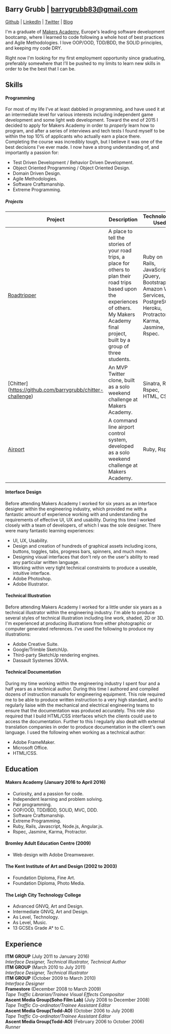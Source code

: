 ## Barry Grubb | barrygrubb83@gmail.com
[Github](http://www.github.com/barrygrubb) | [LinkedIn](http://uk.linkedin.com/in/barrygrubb) | [Twitter](http://www.twitter.com/_barrygrubb) | [Blog](http://barry-grubb.com/)

I'm a graduate of [Makers Academy](http://www.makersacademy.com/employers/), Europe's leading software development bootcamp, where I learned to code following a whole host of best practices and Agile Methodologies. I love OOP/OOD, TDD/BDD, the SOLID principles, and keeping my code DRY.

Right now I'm looking for my first employment opportunity since graduating, preferably somewhere that I'll be pushed to my limits to learn new skills in order to be the best that I can be.

## Skills

#### Programming

For most of my life I've at least dabbled in programming, and have used it at an intermediate level for various interests including independent game development and some light web development. Toward the end of 2015 I decided to apply for Makers Academy in order to *properly* learn how to program, and after a series of interviews and tech tests I found myself to be within the top 10% of applicants who actually earn a place there. Completing the course was incredibly tough, but I believe it was one of the best decisions I've ever made. I now have a strong understanding of, and importantly a passion for:

- Test Driven Development / Behavior Driven Development.
- Object Oriented Programming / Object Oriented Design.
- Domain Driven Design.
- Agile Methodologies.
- Software Craftsmanship.
- Extreme Programming.

##### Projects

|Project|Description|Technologies Used|
|---|---|---|
|[Roadtripper](https://github.com/frazerWatson/road_tripper)|A place to tell the stories of your road trips, a place for others to plan their road trips based upon the experiences of others. My Makers Academy final project, built by a group of three students.|Ruby on Rails, JavaScript, jQuery, Bootstrap, Amazon Web Services, PostgreSQL, Heroku, Protractor, Karma, Jasmine, Rspec.|
|[Chitter] (https://github.com/barrygrubb/chitter-challenge)|An MVP Twitter clone, built as a solo weekend challenge at Makers Academy.|Sinatra, Ruby, Rspec, HTML, CSS.|
|[Airport](https://github.com/barrygrubb/airport_challenge)|A command line  airport control system, developed as a solo weekend challenge at Makers Academy.|Ruby, Rspec.|

#### Interface Design

Before attending Makers Academy I worked for six years as an interface designer within the engineering industry, which provided me with a fantastic amount of experience working with and understanding the requirements of effective UI, UX and usability. During this time I worked closely with a team of developers, of which I was the sole designer. There were many fantastic learning experiences:

- UI, UX, Usability.
- Design and creation of hundreds of graphical assets including icons, buttons, toggles, tabs, progress bars, spinners, and much more.
- Designing visual interfaces that don't rely on the user's ability to read any particular written language.
- Working within very tight technical constraints to produce a useable, intuitive interface.
- Adobe Photoshop.
- Adobe Illustrator.

#### Technical Illustration

Before attending Makers Academy I worked for a little under six years as a technical illustrator within the engineering industry. I'm able to produce several styles of technical illustration including line work, shaded, 2D or 3D. I'm experienced at producing illustrations from either photographic or computer generated references. I've used the following to produce my illustrations:

- Adobe Creative Suite.
- Google/Trimble SketchUp.
- Third-party SketchUp rendering engines.
- Dassault Systemes 3DVIA.

#### Technical Documentation

During my time working within the engineering industry I spent four and a half years as a technical author. During this time I authored and compiled dozens of instruction manuals for engineering equipment. This role required me to be able to produce written instruction to a very high standard, and to regularly liaise with the mechanical and electrical engineering teams to ensure that the documentation was produced accurately. This role also required that I build HTML/CSS interfaces which the clients could use to access the documentation. Further to this I regularly also dealt with external translation companies in order to produce documentation in the client's own language. I used the following when working as a technical author:

- Adobe FrameMaker.
- Microsoft Office.
- HTML/CSS.

## Education

#### Makers Academy (January 2016 to April 2016)

- Curiosity, and a passion for code.
- Independent learning and problem solving.
- Pair programming.
- OOP/OOD, TDD/BDD, SOLID, MVC, DDD.
- Software Craftsmanship.
- Extreme Programming.
- Ruby, Rails, Javascript, Node.js, Angular.js.
- Rspec, Jasmine, Karma, Protractor.

#### Bromley Adult Education Centre (2009)
- Web design with Adobe Dreamweaver.

#### The Kent Institute of Art and Design (2002 to 2003)

- Foundation Diploma, Fine Art.
- Foundation Diploma, Photo Media.

#### The Leigh City Technology College
- Advanced GNVQ, Art and Design.
- Intermediate GNVQ, Art and Design.
- As Level, Technology.
- As Level, Music.
- 13 GCSEs Grade A* to C.

## Experience

**ITM GROUP** (July 2011 to January 2016)    
*Interface Designer, Technical Illustrator, Technical Author*    
**ITM GROUP** (March 2010 to July 2011)    
*Interface Designer, Technical Illustrator*    
**ITM GROUP** (October 2009 to March 2010)   
*Interface Designer*    
**Framestore** (December 2008 to March 2009)    
*Tape Traffic Librarian/Trainee Visual Effects Compositor*    
**Ascent Media Group(Soho Film Lab)** (July 2008 to December 2008)    
*Tape Traffic Co-ordinator/Trainee Assistant Editor*    
**Ascent Media Group(Todd-AO)** (October 2006 to July 2008)    
*Tape Traffic Co-ordinator/Trainee Assistant Editor*    
**Ascent Media Group(Todd-AO)** (February 2006 to October 2006)    
*Runner*    
